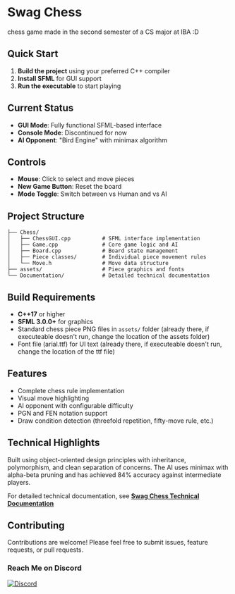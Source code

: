 # Swag Chess

chess game made in the second semester of a CS major at IBA :D

## Quick Start

1. **Build the project** using your preferred C++ compiler
2. **Install SFML** for GUI support
3. **Run the executable** to start playing

## Current Status

- **GUI Mode**: Fully functional SFML-based interface
- **Console Mode**: Discontinued for now
- **AI Opponent**: "Bird Engine" with minimax algorithm

## Controls

- **Mouse**: Click to select and move pieces
- **New Game Button**: Reset the board
- **Mode Toggle**: Switch between vs Human and vs AI

## Project Structure

```
├── Chess/
│   ├── ChessGUI.cpp          # SFML interface implementation
│   ├── Game.cpp              # Core game logic and AI
│   ├── Board.cpp             # Board state management
│   ├── Piece classes/        # Individual piece movement rules
│   └── Move.h                # Move data structure
├── assets/                   # Piece graphics and fonts
└── Documentation/            # Detailed technical documentation
```

## Build Requirements

- **C++17** or higher
- **SFML 3.0.0+** for graphics
- Standard chess piece PNG files in `assets/` folder (already there, if executeable doesn't run, change the location of the assets folder)
- Font file (arial.ttf) for UI text (already there, if executeable doesn't run, change the location of the ttf file)

## Features

- Complete chess rule implementation
- Visual move highlighting
- AI opponent with configurable difficulty
- PGN and FEN notation support
- Draw condition detection (threefold repetition, fifty-move rule, etc.)

## Technical Highlights

Built using object-oriented design principles with inheritance, polymorphism, and clean separation of concerns. The AI uses minimax with alpha-beta pruning and has achieved 84% accuracy against intermediate players.
  
For detailed technical documentation, see [**Swag Chess Technical Documentation**](swag_chess_documentation.md)

 ## Contributing
Contributions are welcome! Please feel free to submit issues, feature requests, or pull requests.

###  Reach Me on Discord

[![Discord](https://img.shields.io/badge/eyk__1-5865F2?logo=discord&logoColor=white&style=for-the-badge)](https://discord.com/)



